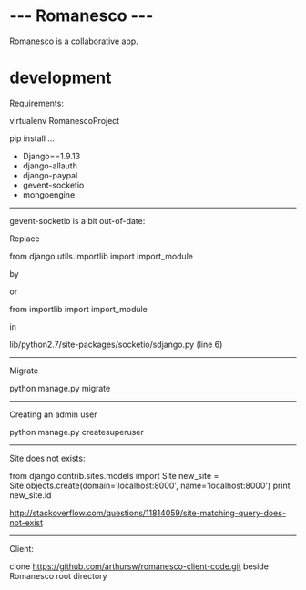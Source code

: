 # --- Romanesco --- #

Romanesco is a collaborative app.

# development

Requirements:

virtualenv RomanescoProject

pip install ...

 - Django==1.9.13
 - django-allauth
 - django-paypal
 - gevent-socketio
 - mongoengine

-------
gevent-socketio is a bit out-of-date:

Replace

from django.utils.importlib import import_module

by



or 

from importlib import import_module

in

lib/python2.7/site-packages/socketio/sdjango.py (line 6)

-------

Migrate

python manage.py migrate

-------

Creating an admin user

python manage.py createsuperuser

-------

Site does not exists:

from django.contrib.sites.models import Site
new_site = Site.objects.create(domain='localhost:8000', name='localhost:8000')
print new_site.id

http://stackoverflow.com/questions/11814059/site-matching-query-does-not-exist

-------

Client:

clone https://github.com/arthursw/romanesco-client-code.git beside Romanesco root directory




